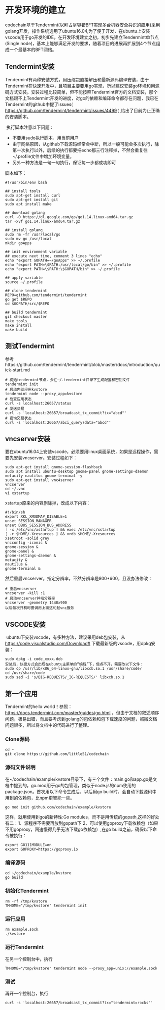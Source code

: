 # 开发环境的建立

codechain基于Tendermint(以拜占庭容错BFT实现多台机器安全共识的应用)采用golang开发，操作系统选用了ubuntu16.04,为了便于开发，在ubuntu上安装vscode用于go开发的IDE。在开发环境建立之初，初步先建立Tendermint单节点(Single node)，基本上能够满足开发的要求，随着项目的进展再扩展到4个节点组成一个最基本的BFT网络。

## Tendermint安装

Tendermint有两种安装方式，用压缩包直接解压和最新源码编译安装，由于Tendermint在快速开发中，且项目主要要用go实现，所以建议安装go环境和用源码方式安装。安装过程比较简单，但不能按照Tendermint官方的文档安装，那个文档跟不上Tendermint开发的进度，对go的依赖和编译命令都存在问题，我已在Tendermint的github中提了issues( https://github.com/tendermint/tendermint/issues/4499 ),给出了目前为止正确的安装脚本。

​	执行脚本注意以下问题：

- 不要用sudo执行脚本，用当前用户
- 由于网络原因，从github下载源码经常会中断，所以一般可能会多次执行，除第一次执行以外，后续的执行都要把echo那三行注释掉，不然会重复往~/.profile文件中增加环境变量。
- 另外一种方法是一句一句执行，保证每一步都成功即可

脚本如下：

```shell
#!/usr/bin/env bash

## install tools
sudo apt-get install curl
sudo apt-get install git
sudo apt install make

## download golang
curl -O https://dl.google.com/go/go1.14.linux-amd64.tar.gz
tar -xvf go1.14.linux-amd64.tar.gz

## install golang
sudo rm -fr /usr/local/go
sudo mv go /usr/local
mkdir goApps

## init environment variable
## execute next time, comment 3 lines "echo"
echo "export GOPATH=~/goApps" >> ~/.profile
echo "export PATH=\$PATH:/usr/local/go/bin" >> ~/.profile
echo "export PATH=\$PATH:\$GOPATH/bin" >> ~/.profile

## apply variable
source ~/.profile

## clone tendermint
REPO=github.com/tendermint/tendermint
go get $REPO
cd $GOPATH/src/$REPO

## build tendermint
git checkout master
make tools
make install
make build
```

## 测试Tendermint

参考https://github.com/tendermint/tendermint/blob/master/docs/introduction/quick-start.md

```shell
# 初始tendermint节点，会在~/.tendermint目录下生成配置和密钥文件
tendermint init
# 启动内部应用kvstore
tendermint node --proxy_app=kvstore
# 检查应用状态
curl -s localhost:26657/status
# 发送交易
curl -s 'localhost:26657/broadcast_tx_commit?tx="abcd"'
# 查询交易状态
curl -s 'localhost:26657/abci_query?data="abcd"'
```

## vncserver安装

要在ubuntu16.04上安装vscode，必须要用linux桌面系统，如果是远程操作，需要先安装vncserver。安装过程如下：

```shell
sudo apt-get install gnome-session-flashback
sudo apt install ubuntu-desktop gnome-panel gnome-settings-daemon metacity nautilus gnome-terminal -y
sudo apt-get install vnc4server
vncserver
cd ~/.vnc
vi xstartup 
```

xstartup原来的内容删除掉，改成以下内容：

```shell
#!/bin/sh
export XKL_XMODMAP_DISABLE=1
unset SESSION_MANAGER
unset DBUS_SESSION_BUS_ADDRESS
[ -x /etc/vnc/xstartup ] && exec /etc/vnc/xstartup
[ -r $HOME/.Xresources ] && xrdb $HOME/.Xresources
xsetroot -solid grey
vncconfig -iconic &
gnome-session &
gnome-panel &
gnome-settings-daemon &
metacity &
nautilus &
gnome-terminal &
```

然后重启vncserver，指定分辨率，不然分辨率是800*600，且没办法修改：

```shell
# 重启vncserver
vncserver -kill :1
# 启动vncserver并指分辨率
vncserver -geometry 1440x900
以后每次开机时要调用上面这句起vnc服务
```

## VSCODE安装

​	ubuntu下安装vscode，有多种方法，建议采用deb包安装，从 https://code.visualstudio.com/Download# 下载最新版的vscode，用dpkg安装：

```shell
sudo dpkg -i code_xxxx.deb
安装后，快捷方式会出现在ubuntu主菜单的“编程”下，但点不开，需要改以下文件：
sudo cp /usr/lib/x86_64-linux-gnu/libxcb.so.1 /usr/share/code/
cd /usr/share/code
sudo sed -i 's/BIG-REQUESTS/_IG-REQUESTS/' libxcb.so.1
```

## 第一个应用

Tendermint的hello world！参照：  https://docs.tendermint.com/master/guides/go.html ，但由于文档的叙述顺序问题，极易出错，而且要考虑到golang的包依赖和包下载速度的问题，照搬文档问题很多，所以将文档中的代码进行了整理。

### Clone源码

```shell
cd ~
git clone https://github.com/little51/codechain
```

### 源码文件说明

在~/codechain/example/kvstore目录下，有三个文件：main.go和app.go是文档中提到的。go.mod用于go的包管理，类似于node.js的npm使用的package.json。首次用以下命令生成后，以后用go build时，会自动下载源码中用到的依赖包，比npm更智能一些。

```shell
go mod init github.com/codechain/example/kvstore
```

这样，就用使用到go的新特性:Go modules，而不是用传统的gopath,这样的好处有二：1、源程序不需要再放到gopath下 2、可以使用goproxy下载依赖包（如果不用goproxy，网速慢得几乎无法下载go依赖包）,在go build之前，确保以下命令被执行：

```shell
export GO111MODULE=on
export GOPROXY=https://goproxy.io
```

### 编译源码

```shell
cd ~/codechain/example/kvstore
go build
```

### 初始化Tendermint

```shell
rm -rf /tmp/kvstore
TMHOME="/tmp/kvstore" tendermint init
```

### 运行应用

```shell
rm example.sock
./kvstore
```

### 运行Tendermint

在另一个控制台中，执行

```shell
TMHOME="/tmp/kvstore" tendermint node --proxy_app=unix://example.sock
```

### 测试

再开一个控制台，执行

```shell
curl -s 'localhost:26657/broadcast_tx_commit?tx="tendermint=rocks"'
```


